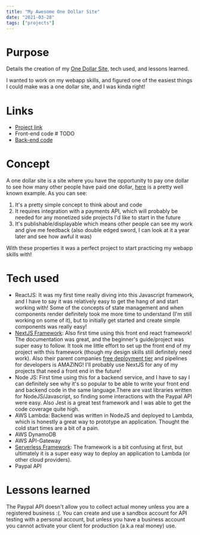 ```yaml
---
title: "My Awesome One Dollar Site"
date: "2021-03-28"
tags: ["projects"]
---
```


# Purpose

Details the creation of my [One Dollar Site](/), tech used, and lessons learned.

I wanted to work on my webapp skills, and figured one of the easiest things I
could make was a one dollar site, and I was kinda right!

# Links

- [Project link](/one-dollar-site)
- Front-end code # TODO
- [Back-end code](https://github.com/yeungalan0/one_dollar_site_back_end)

# Concept

A one dollar site is a site where you have the opportunity to pay one dollar to
see how many other people have paid one dollar, [here][example-site] is a pretty
well known example. As you can see:

1. It's a pretty simple concept to think about and code
1. It requires integration with a payments API, which will probably be needed
   for any monetized side projects I'd like to start in the future
1. It's publishable/displayable which means other people can see my work and
   give me feedback (also double edged sword, I can look at it a year later and
   see how awful it was)

With these properties it was a perfect project to start practicing my webapp
skills with!

# Tech used

- ReactJS: It was my first time really diving into this Javascript framework,
  and I have to say it was relatively easy to get the hang of and start working
  with! Some of the concepts of state management and when components render
  definitely took me more time to understand (I'm still working on some of it),
  but to initially get started and create simple components was really easy!
- [NextJS Framework][nextjs]: Also first time using this front end react
  framework! The documentation was great, and the beginner's guide/project was
  super easy to follow. It took me little effort to set up the front end of my
  project with this framework (though my design skills still definitely need
  work). Also their parent companies [free deployment tier][vercel-pricing] and
  pipelines for developers is AMAZING! I'll probably use NextJS for any of my
  projects that need a front end in the future!
- Node JS: First time using this for a backend service, and I have to say I can
  definitely see why it's so popular to be able to write your front end and
  backend code in the same language.There are vast libraries written for
  NodeJS/Javascript, so finding some interactions with the Paypal API were easy.
  Also Jest is a great test framework and I was able to get the code coverage
  quite high.
- AWS Lambda: Backend was written in NodeJS and deployed to Lambda, which is
  honestly a great way to prototype an application. Thought the cold start times
  are a bit of a pain.
- AWS DynamoDB
- AWS API-Gateway
- [Serverless Framework][serverless]: The framework is a bit confusing at first,
  but ultimately it is a super easy way to deploy an application to Lambda (or
  other cloud providers).
- Paypal API

# Lessons learned

The Paypal API doesn't allow you to collect actual money unless you are a
registered business :(. You can create and use a sandbox account for API testing
with a personal account, but unless you have a business account you cannot
activate your client for production (a.k.a real money) use.

[example-site]:
  http://www.howmanypeoplepaid1dollartoseehowmanypeoplepaid1dollar.com/
[vercel-pricing]: https://vercel.com/pricing
[nextjs]: https://nextjs.org/docs
[serverless]: https://www.serverless.com/framework/docs/
